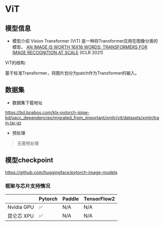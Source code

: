 # ViT

## 模型信息

- 模型介绍
Vision Transformer (ViT) 是一种将Transformer应用在图像分类的模型。
[AN IMAGE IS WORTH 16X16 WORDS: TRANSFORMERS FOR IMAGE RECOGNITION AT SCALE](https://arxiv.org/pdf/2010.11929.pdf) (ICLR 2021)

ViT的结构:

基于标准Transformer，将图片划分为patch作为Transformer的输入。

## 数据集

- 数据集下载地址

<https://bd.bcebos.com/klx-pytorch-ipipe-bd/xacc_dependencies/migrated_from_important/xmlir/vit/datasets/xmlir/train.tar.gz>

- 预处理
  
> 无需预处理

## 模型checkpoint

<https://github.com/huggingface/pytorch-image-models>

### 框架与芯片支持情况
|     | Pytorch  |Paddle|TensorFlow2|
|  ----  | ----  |  ----  | ----  |
| Nvidia GPU | ✅ |N/A  |N/A|
| 昆仑芯 XPU | ✅ |N/A  |N/A|

